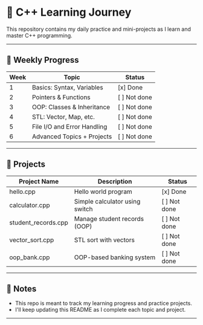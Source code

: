# 🚀 C++ Learning Journey

This repository contains my daily practice and mini-projects as I learn and master C++ programming.

---

## 📅 Weekly Progress

| Week | Topic                        | Status        |
|------|------------------------------|---------------|
| 1    | Basics: Syntax, Variables    | [x] Done      |
| 2    | Pointers & Functions         | [ ] Not done  |
| 3    | OOP: Classes & Inheritance   | [ ] Not done  |
| 4    | STL: Vector, Map, etc.       | [ ] Not done  |
| 5    | File I/O and Error Handling  | [ ] Not done  |
| 6    | Advanced Topics + Projects   | [ ] Not done  |


---

## 🧪 Projects

| Project Name         | Description                     | Status        |
|----------------------|----------------------------------|---------------|
| hello.cpp            | Hello world program              | [x] Done      |
| calculator.cpp       | Simple calculator using switch   | [ ] Not done  |
| student_records.cpp  | Manage student records (OOP)     | [ ] Not done  |
| vector_sort.cpp      | STL sort with vectors            | [ ] Not done  |
| oop_bank.cpp         | OOP-based banking system         | [ ] Not done  |


---

## 📌 Notes

- This repo is meant to track my learning progress and practice projects.
- I'll keep updating this README as I complete each topic and project.

---
